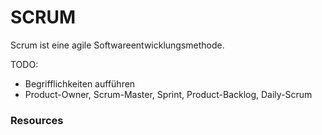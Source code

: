 # SCRUM

Scrum ist eine agile Softwareentwicklungsmethode.

TODO:
* Begrifflichkeiten aufführen
* Product-Owner, Scrum-Master, Sprint, Product-Backlog, Daily-Scrum

### Resources

